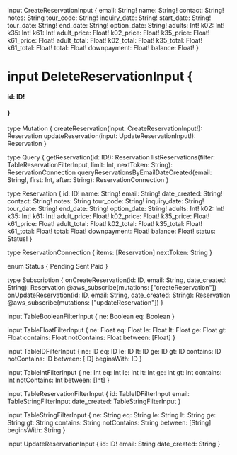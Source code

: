 input CreateReservationInput {
	email: String!
	name: String!
	contact: String!
	notes: String
	tour_code: String!
	inquiry_date: String!
	start_date: String!
	tour_date: String!
	end_date: String!
	option_date: String!
	adults: Int!
	k02: Int!
	k35: Int!
	k61: Int!
	adult_price: Float!
	k02_price: Float!
	k35_price: Float!
	k61_price: Float!
	adult_total: Float!
	k02_total: Float!
	k35_total: Float!
	k61_total: Float!
	total: Float!
	downpayment: Float!
	balance: Float!
}

# input DeleteReservationInput {
#### 	id: ID!
#### }
type Mutation {
	createReservation(input: CreateReservationInput!): Reservation
	updateReservation(input: UpdateReservationInput!): Reservation
}

type Query {
	getReservation(id: ID!): Reservation
	listReservations(filter: TableReservationFilterInput, limit: Int, nextToken: String): ReservationConnection
	queryReservationsByEmailDateCreated(email: String!, first: Int, after: String): ReservationConnection
}

type Reservation {
	id: ID!
	name: String!
	email: String!
	date_created: String!
	contact: String!
	notes: String
	tour_code: String!
	inquiry_date: String!
	tour_date: String!
	end_date: String!
	option_date: String!
	adults: Int!
	k02: Int!
	k35: Int!
	k61: Int!
	adult_price: Float!
	k02_price: Float!
	k35_price: Float!
	k61_price: Float!
	adult_total: Float!
	k02_total: Float!
	k35_total: Float!
	k61_total: Float!
	total: Float!
	downpayment: Float!
	balance: Float!
	status: Status!
}

type ReservationConnection {
	items: [Reservation]
	nextToken: String
}

enum Status {
	Pending
	Sent
	Paid
}

type Subscription {
	onCreateReservation(id: ID, email: String, date_created: String): Reservation
		@aws_subscribe(mutations: ["createReservation"])
	onUpdateReservation(id: ID, email: String, date_created: String): Reservation
		@aws_subscribe(mutations: ["updateReservation"])
}

input TableBooleanFilterInput {
	ne: Boolean
	eq: Boolean
}

input TableFloatFilterInput {
	ne: Float
	eq: Float
	le: Float
	lt: Float
	ge: Float
	gt: Float
	contains: Float
	notContains: Float
	between: [Float]
}

input TableIDFilterInput {
	ne: ID
	eq: ID
	le: ID
	lt: ID
	ge: ID
	gt: ID
	contains: ID
	notContains: ID
	between: [ID]
	beginsWith: ID
}

input TableIntFilterInput {
	ne: Int
	eq: Int
	le: Int
	lt: Int
	ge: Int
	gt: Int
	contains: Int
	notContains: Int
	between: [Int]
}

input TableReservationFilterInput {
	id: TableIDFilterInput
	email: TableStringFilterInput
	date_created: TableStringFilterInput
}

input TableStringFilterInput {
	ne: String
	eq: String
	le: String
	lt: String
	ge: String
	gt: String
	contains: String
	notContains: String
	between: [String]
	beginsWith: String
}

input UpdateReservationInput {
	id: ID!
	email: String
	date_created: String
}